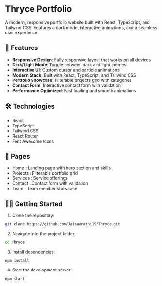 # Thryce Portfolio

A modern, responsive portfolio website built with React, TypeScript, and Tailwind CSS. Features a dark mode, interactive animations, and a seamless user experience.

## 🚀 Features

- **Responsive Design**: Fully responsive layout that works on all devices
- **Dark/Light Mode**: Toggle between dark and light themes
- **Interactive UI**: Custom cursor and particle animations
- **Modern Stack**: Built with React, TypeScript, and Tailwind CSS
- **Portfolio Showcase**: Filterable projects grid with categories
- **Contact Form**: Interactive contact form with validation
- **Performance Optimized**: Fast loading and smooth animations

## 🛠️ Technologies

- React
- TypeScript
- Tailwind CSS
- React Router
- Font Awesome Icons

## 📱 Pages
- Home : Landing page with hero section and skills
- Projects : Filterable portfolio grid
- Services : Service offerings
- Contact : Contact form with validation
- Team : Team member showcase

## 🏃‍♂️ Getting Started

1. Clone the repository:
```bash
git clone https://github.com/Jaisaarathi19/Thryce.git
```
2. Navigate into the project folder:
```bash
cd Thryce
```
3. Install dependencies:
```bash
npm install
```
4. Start the development server:
```bash
npm start
```
